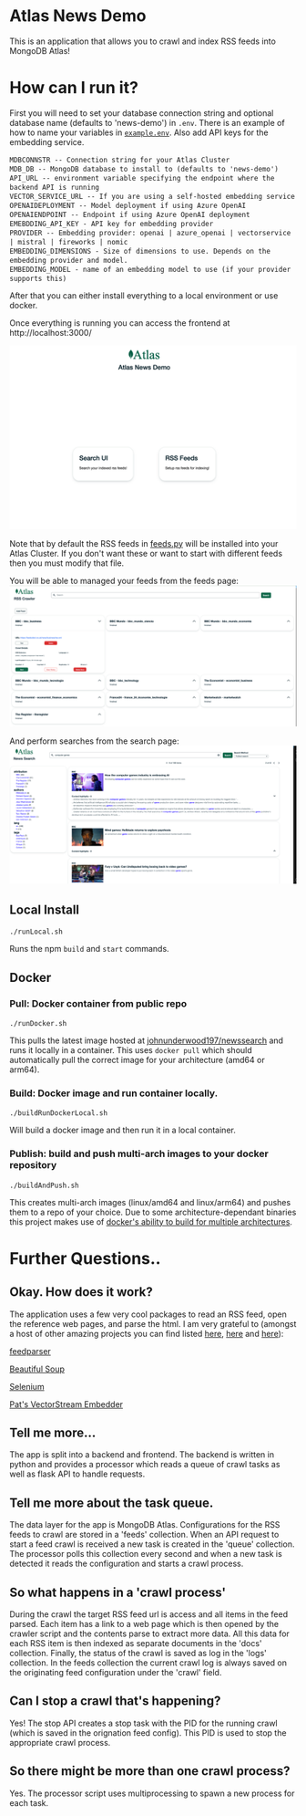 # Atlas News Demo
This is an application that allows you to crawl and index RSS feeds into MongoDB Atlas!

# How can I run it?
First you will need to set your database connection string and optional database name (defaults to 'news-demo') in `.env`. There is an example of how to name your variables in [`example.env`](./example.env). Also add API keys for the embedding service.

```
MDBCONNSTR -- Connection string for your Atlas Cluster
MDB_DB -- MongoDB database to install to (defaults to 'news-demo')
API_URL -- environment variable specifying the endpoint where the backend API is running
VECTOR_SERVICE_URL -- If you are using a self-hosted embedding service
OPENAIDEPLOYMENT -- Model deployment if using Azure OpenAI
OPENAIENDPOINT -- Endpoint if using Azure OpenAI deployment
EMEBDDING_API_KEY - API key for embedding provider
PROVIDER -- Embedding provider: openai | azure_openai | vectorservice | mistral | fireworks | nomic
EMBEDDING_DIMENSIONS - Size of dimensions to use. Depends on the embedding provider and model.
EMBEDDING_MODEL - name of an embedding model to use (if your provider supports this)
```

After that you can either install everything to a local environment or use docker.

Once everything is running you can access the frontend at http://localhost:3000/

![Frontend](screenshots/frontend.png)

Note that by default the RSS feeds in [feeds.py](./backend/feeds.py) will be installed into your Atlas Cluster. If you don't want these or want to start with different feeds then you must modify that file.

You will be able to managed your feeds from the feeds page: ![FeedsFrontend](screenshots/feeds.png)

And perform searches from the search page: ![SearchFrontend](screenshots/search.png)

## Local Install
```
./runLocal.sh
```
Runs the npm `build` and `start` commands.

## Docker

### Pull: Docker container from public repo
```
./runDocker.sh
```

This pulls the latest image hosted at [johnunderwood197/newssearch](https://hub.docker.com/r/johnunderwood197/newssearch) and runs it locally in a container. This uses `docker pull` which should automatically pull the correct image for your architecture (amd64 or arm64).

### Build: Docker image and run container locally.
```
./buildRunDockerLocal.sh
```

Will build a docker image and then run it in a local container.

### Publish: build and push multi-arch images to your docker repository
```
./buildAndPush.sh
```

This creates multi-arch images (linux/amd64 and linux/arm64) and pushes them to a repo of your choice. Due to some architecture-dependant binaries this project makes use of [docker's ability to build for multiple architectures](https://docs.docker.com/build/building/multi-platform/#cross-compilation).

# Further Questions..

## Okay. How does it work?
The application uses a few very cool packages to read an RSS feed, open the reference web pages, and parse the html. I am very grateful to (amongst a host of other amazing projects you can find listed [here](./backend/requirements.txt), [here](./backend/package.json) and [here](./frontend/package.json)):

[feedparser](https://feedparser.readthedocs.io/en/latest/#)

[Beautiful Soup](https://beautiful-soup-4.readthedocs.io/en/latest/#)

[Selenium](https://www.selenium.dev/selenium/docs/api/py/index.html)

[Pat's VectorStream Embedder](https://github.com/patw/VectorStream)

## Tell me more...
The app is split into a backend and frontend. The backend is written in python and provides a processor which reads a queue of crawl tasks as well as flask API to handle requests.

## Tell me more about the task queue.
The data layer for the app is MongoDB Atlas. Configurations for the RSS feeds to crawl are stored in a 'feeds' collection. When an API request to start a feed crawl is received a new task is created in the 'queue' collection. The processor polls this collection every second and when a new task is detected it reads the configuration and starts a crawl process.

## So what happens in a 'crawl process'
During the crawl the target RSS feed url is access and all items in the feed parsed. Each item has a link to a web page which is then opened by the crawler script and the contents parse to extract more data. All this data for each RSS item is then indexed as separate documents in the 'docs' collection. Finally, the status of the crawl is saved as log in the 'logs' collection. In the feeds collection the current crawl log is always saved on the originating feed configuration under the 'crawl' field.

## Can I stop a crawl that's happening?
Yes! The stop API creates a stop task with the PID for the running crawl (which is saved in the orignation feed config). This PID is used to stop the appropriate crawl process.

## So there might be more than one crawl process?
Yes. The processor script uses multiprocessing to spawn a new process for each task.